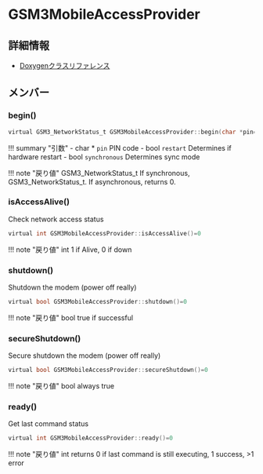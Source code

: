 # GSM3MobileAccessProvider



## 詳細情報

- [Doxygenクラスリファレンス](https://lang-ship.com/reference/Arduino/1.8.9/class_g_s_m3_mobile_access_provider.html)

## メンバー

### begin()



```c
virtual GSM3_NetworkStatus_t GSM3MobileAccessProvider::begin(char *pin=0, bool restart=true, bool synchronous=true)=0
```

!!! summary "引数"
	- char * `pin` PIN code 
	- bool `restart` Determines if hardware restart 
	- bool `synchronous` Determines sync mode 

!!! note "戻り値"
	GSM3_NetworkStatus_t If synchronous, GSM3_NetworkStatus_t. If asynchronous, returns 0. 



### isAccessAlive()


Check network access status 

```c
virtual int GSM3MobileAccessProvider::isAccessAlive()=0
```

!!! note "戻り値"
	int 1 if Alive, 0 if down 



### shutdown()


Shutdown the modem (power off really) 

```c
virtual bool GSM3MobileAccessProvider::shutdown()=0
```

!!! note "戻り値"
	bool true if successful 



### secureShutdown()


Secure shutdown the modem (power off really) 

```c
virtual bool GSM3MobileAccessProvider::secureShutdown()=0
```

!!! note "戻り値"
	bool always true 



### ready()


Get last command status 

```c
virtual int GSM3MobileAccessProvider::ready()=0
```

!!! note "戻り値"
	int returns 0 if last command is still executing, 1 success, >1 error 



